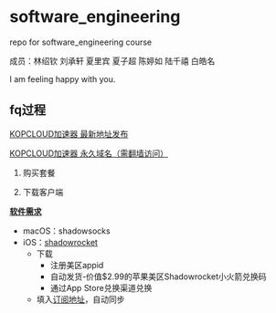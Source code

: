 # software_engineering

repo for software_engineering course

成员：林绍钦 刘承轩 夏里宾 夏子超 陈婷如 陆千禧 白皓名

I am feeling happy with you.

## fq过程

[KOPCLOUD加速器 最新地址发布](https://kopcloud-com.oss-cn-hongkong.aliyuncs.com/)

[KOPCLOUD加速器 永久域名（需翻墙访问）](https://www.kopcloud.com/)

1. 购买套餐

2. 下载客户端

[**软件需求**](https://wiki.kopjiasu.top/)

- macOS：shadowsocks
- iOS：[shadowrocket](https://github.com/v2net/Apple)
  - 下载
    - 注册美区appid
    - 自动发货-价值$2.99的苹果美区Shadowrocket小火箭兑换码
    - 通过App Store兑换渠道兑换
  - 填入[订阅地址](https://www.kopcloud.com/user)，自动同步
